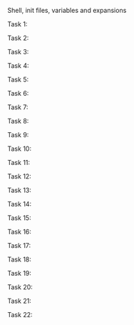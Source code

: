 Shell, init files, variables and expansions

Task  1:

Task  2:

Task  3:

Task  4:

Task  5:

Task  6:

Task  7:

Task  8:

Task  9:

Task 10:

Task 11:

Task 12:

Task 13:

Task 14:

Task 15:

Task 16:

Task 17:

Task 18:

Task 19:

Task 20:

Task 21:

Task 22:


